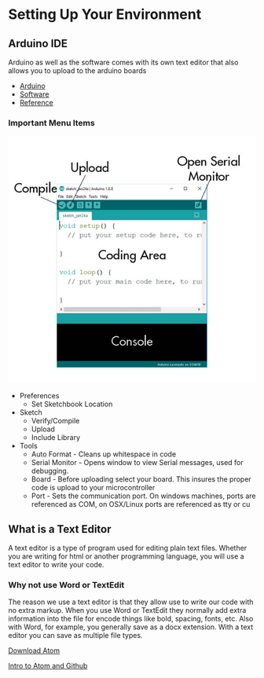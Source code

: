 # Setting Up Your Environment

## Arduino IDE

Arduino as well as the software comes with its own text editor that also allows you to upload to the arduino boards

* [Arduino](https://www.arduino.cc/)
* [Software](https://www.arduino.cc/en/Main/Software)
* [Reference](https://www.arduino.cc/en/Reference/HomePage)


### Important Menu Items

![Arduino IDE](../files/arduinoide.jpg)

* Preferences
  * Set Sketchbook Location
* Sketch
  * Verify/Compile
  * Upload
  * Include Library
* Tools
  * Auto Format - Cleans up whitespace in code
  * Serial Monitor - Opens window to view Serial messages, used for debugging.
  * Board - Before uploading select your board. This insures the proper code is upload to your microcontroller
  * Port - Sets the communication port. On windows machines, ports are referenced as COM, on OSX/Linux ports are referenced as tty or cu


## What is a Text Editor

A text editor is a type of program used for editing plain text files. Whether you are writing for html or another programming language, you will use a text editor to write your code.

### Why not use Word or TextEdit

The reason we use a text editor is that they allow use to write our code with no extra markup. When you use Word or TextEdit they normally add extra information into the file for encode things like bold, spacing, fonts, etc. Also with Word, for example, you generally save as a docx extension. With a text editor you can save as multiple file types.  

[Download Atom](https://atom.io/)

[Intro to Atom and Github](https://vimeo.com/251367070)
